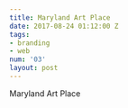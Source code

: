 ```yaml
---
title: Maryland Art Place
date: 2017-08-24 01:12:00 Z
tags:
- branding
- web
num: '03'
layout: post
---
```


Maryland Art Place
